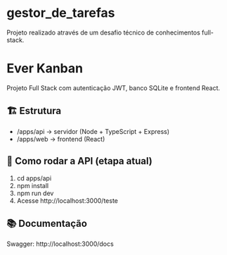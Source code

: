 # gestor_de_tarefas

Projeto realizado através de um desafio técnico de conhecimentos full-stack.

# Ever Kanban

Projeto Full Stack com autenticação JWT, banco SQLite e frontend React.

## 🏗️ Estrutura

- /apps/api → servidor (Node + TypeScript + Express)
- /apps/web → frontend (React)

## 🚀 Como rodar a API (etapa atual)

1. cd apps/api
2. npm install
3. npm run dev
4. Acesse http://localhost:3000/teste

## 📚 Documentação

Swagger: http://localhost:3000/docs
